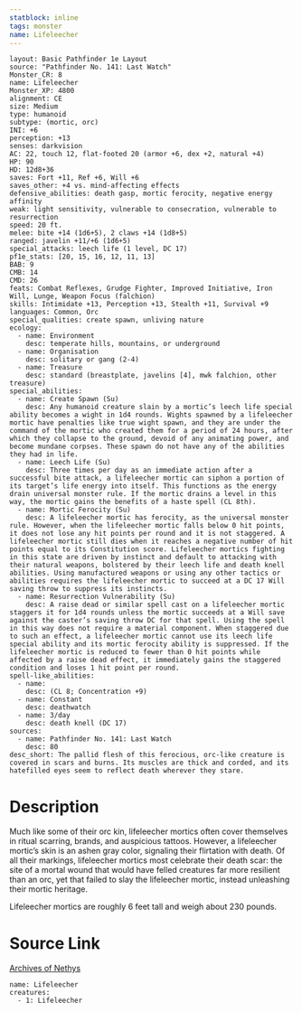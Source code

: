 ```yaml
---
statblock: inline
tags: monster
name: Lifeleecher
---
```

```statblock
layout: Basic Pathfinder 1e Layout
source: "Pathfinder No. 141: Last Watch"
Monster_CR: 8
name: Lifeleecher
Monster_XP: 4800
alignment: CE
size: Medium
type: humanoid
subtype: (mortic, orc)
INI: +6
perception: +13
senses: darkvision
AC: 22, touch 12, flat-footed 20 (armor +6, dex +2, natural +4)
HP: 90
HD: 12d8+36
saves: Fort +11, Ref +6, Will +6
saves_other: +4 vs. mind-affecting effects
defensive_abilities: death gasp, mortic ferocity, negative energy affinity
weak: light sensitivity, vulnerable to consecration, vulnerable to resurrection
speed: 20 ft.
melee: bite +14 (1d6+5), 2 claws +14 (1d8+5)
ranged: javelin +11/+6 (1d6+5)
special_attacks: leech life (1 level, DC 17)
pf1e_stats: [20, 15, 16, 12, 11, 13]
BAB: 9
CMB: 14
CMD: 26
feats: Combat Reflexes, Grudge Fighter, Improved Initiative, Iron Will, Lunge, Weapon Focus (falchion)
skills: Intimidate +13, Perception +13, Stealth +11, Survival +9
languages: Common, Orc
special_qualities: create spawn, unliving nature
ecology:
  - name: Environment
    desc: temperate hills, mountains, or underground
  - name: Organisation
    desc: solitary or gang (2-4)
  - name: Treasure
    desc: standard (breastplate, javelins [4], mwk falchion, other treasure)
special_abilities:
  - name: Create Spawn (Su)
    desc: Any humanoid creature slain by a mortic’s leech life special ability becomes a wight in 1d4 rounds. Wights spawned by a lifeleecher mortic have penalties like true wight spawn, and they are under the command of the mortic who created them for a period of 24 hours, after which they collapse to the ground, devoid of any animating power, and become mundane corpses. These spawn do not have any of the abilities they had in life.
  - name: Leech Life (Su)
    desc: Three times per day as an immediate action after a successful bite attack, a lifeleecher mortic can siphon a portion of its target’s life energy into itself. This functions as the energy drain universal monster rule. If the mortic drains a level in this way, the mortic gains the benefits of a haste spell (CL 8th).
  - name: Mortic Ferocity (Su)
    desc: A lifeleecher mortic has ferocity, as the universal monster rule. However, when the lifeleecher mortic falls below 0 hit points, it does not lose any hit points per round and it is not staggered. A lifeleecher mortic still dies when it reaches a negative number of hit points equal to its Constitution score. Lifeleecher mortics fighting in this state are driven by instinct and default to attacking with their natural weapons, bolstered by their leech life and death knell abilities. Using manufactured weapons or using any other tactics or abilities requires the lifeleecher mortic to succeed at a DC 17 Will saving throw to suppress its instincts.
  - name: Resurrection Vulnerability (Su)
    desc: A raise dead or similar spell cast on a lifeleecher mortic staggers it for 1d4 rounds unless the mortic succeeds at a Will save against the caster’s saving throw DC for that spell. Using the spell in this way does not require a material component. When staggered due to such an effect, a lifeleecher mortic cannot use its leech life special ability and its mortic ferocity ability is suppressed. If the lifeleecher mortic is reduced to fewer than 0 hit points while affected by a raise dead effect, it immediately gains the staggered condition and loses 1 hit point per round.
spell-like_abilities:
  - name:
    desc: (CL 8; Concentration +9)
  - name: Constant
    desc: deathwatch
  - name: 3/day
    desc: death knell (DC 17)
sources:
  - name: Pathfinder No. 141: Last Watch
    desc: 80
desc_short: The pallid flesh of this ferocious, orc-like creature is covered in scars and burns. Its muscles are thick and corded, and its hatefilled eyes seem to reflect death wherever they stare.
```
# Description
Much like some of their orc kin, lifeleecher mortics often cover themselves in ritual scarring, brands, and auspicious tattoos. However, a lifeleecher mortic’s skin is an ashen gray color, signaling their flirtation with death. Of all their markings, lifeleecher mortics most celebrate their death scar: the site of a mortal wound that would have felled creatures far more resilient than an orc, yet that failed to slay the lifeleecher mortic, instead unleashing their mortic heritage.

 Lifeleecher mortics are roughly 6 feet tall and weigh about 230 pounds.
# Source Link
[Archives of Nethys](https://aonprd.com/MonsterDisplay.aspx?ItemName=Lifeleecher)
```encounter-table
name: Lifeleecher
creatures:
  - 1: Lifeleecher
```
